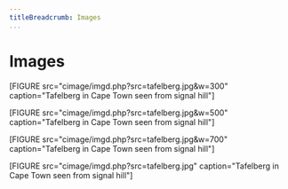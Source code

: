 ```yaml
---
titleBreadcrumb: Images
...
```


# Images

[FIGURE src="cimage/imgd.php?src=tafelberg.jpg&w=300" caption="Tafelberg in Cape Town seen from signal hill"]

[FIGURE src="cimage/imgd.php?src=tafelberg.jpg&w=500" caption="Tafelberg in Cape Town seen from signal hill"]

[FIGURE src="cimage/imgd.php?src=tafelberg.jpg&w=700" caption="Tafelberg in Cape Town seen from signal hill"]

[FIGURE src="cimage/imgd.php?src=tafelberg.jpg" caption="Tafelberg in Cape Town seen from signal hill"]
